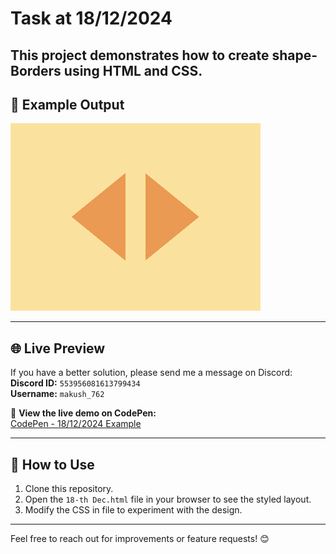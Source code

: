 # Task at 18/12/2024

This project demonstrates how to create shape-Borders using HTML and CSS.
--- 

## 📸 Example Output

![Example](/18-th%20Dec/user_e6YbeBahWNPT7VpE2rE2p85byxa2_targets_target_XGfSgJo.png)

---

## 🌐 Live Preview

If you have a better solution, please send me a message on Discord:  
**Discord ID:** `553956081613799434`  
**Username:** `makush_762`

🔗 **View the live demo on CodePen:**  
[CodePen - 18/12/2024 Example](https://codepen.io/Roman_762_/pen/raBmweJ)

---

## 🚀 How to Use

1. Clone this repository.
2. Open the `18-th Dec.html` file in your browser to see the styled layout.
3. Modify the CSS in file to experiment with the design.

---

Feel free to reach out for improvements or feature requests! 😊